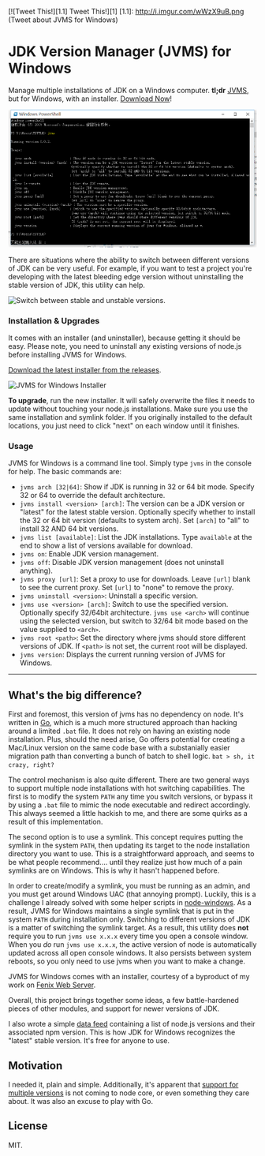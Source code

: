 [![Tweet This!][1.1] Tweet This!][1]
[1.1]: http://i.imgur.com/wWzX9uB.png (Tweet about JVMS for Windows)


# JDK Version Manager (JVMS) for Windows

Manage multiple installations of JDK on a Windows computer.
**tl;dr** [JVMS](https://github.com/ystyle/jvms), but for Windows, with an installer. [Download Now](https://github.com/ystyle/jvms/releases)!

![NVM for Windows](dist/images/installlatest.png)

There are situations where the ability to switch between different versions of JDK can be very
useful. For example, if you want to test a project you're developing with the latest
bleeding edge version without uninstalling the stable version of JDK, this utility can help.

![Switch between stable and unstable versions.](http://coreybutler.github.io/nvm-windows/images/use.jpg)

### Installation & Upgrades

It comes with an installer (and uninstaller), because getting it should be easy. Please note, you need to uninstall any existing versions of node.js before installing JVMS for Windows.

[Download the latest installer from the releases](https://github.com/ystyle/jvms/releases).

![JVMS for Windows Installer](http://coreybutler.github.io/nvm-windows/images/installer.jpg)

**To upgrade**, run the new installer. It will safely overwrite the files it needs to update without touching your node.js installations.
Make sure you use the same installation and symlink folder. If you originally installed to the default locations, you just need to click
"next" on each window until it finishes.

### Usage

JVMS for Windows is a command line tool. Simply type `jvms` in the console for help. The basic commands are:

- `jvms arch [32|64]`: Show if JDK is running in 32 or 64 bit mode. Specify 32 or 64 to override the default architecture.
- `jvms install <version> [arch]`: The version can be a JDK version or "latest" for the latest stable version. Optionally specify whether to install the 32 or 64 bit version (defaults to system arch). Set `[arch]` to "all" to install 32 AND 64 bit versions.
- `jvms list [available]`: List the JDK installations. Type `available` at the end to show a list of versions available for download.
- `jvms on`: Enable JDK version management.
- `jvms off`: Disable JDK version management (does not uninstall anything).
- `jvms proxy [url]`: Set a proxy to use for downloads. Leave `[url]` blank to see the current proxy. Set `[url]` to "none" to remove the proxy.
- `jvms uninstall <version>`: Uninstall a specific version.
- `jvms use <version> [arch]`: Switch to use the specified version. Optionally specify 32/64bit architecture. `jvms use <arch>` will continue using the selected version, but switch to 32/64 bit mode based on the value supplied to `<arch>`.
- `jvms root <path>`: Set the directory where jvms should store different versions of JDK. If `<path>` is not set, the current root will be displayed.
- `jvms version`: Displays the current running version of JVMS for Windows.

---

## What's the big difference?

First and foremost, this version of jvms has no dependency on node. It's written in [Go](http://golang.org/), which is a much more structured
approach than hacking around a limited `.bat` file. It does not rely on having an existing node installation. Plus, should the need arise, Go
offers potential for creating a Mac/Linux version on the same code base with a substanially easier migration path than converting a bunch of
batch to shell logic. `bat > sh, it crazy, right?`

The control mechanism is also quite different. There are two general ways to support multiple node installations with hot switching capabilities.
The first is to modify the system `PATH` any time you switch versions, or bypass it by using a `.bat` file to mimic the node executable and redirect
accordingly. This always seemed a little hackish to me, and there are some quirks as a result of this implementation.

The second option is to use a symlink. This concept requires putting the symlink in the system `PATH`, then updating its target to
the node installation directory you want to use. This is a straightforward approach, and seems to be what people recommend.... until they
realize just how much of a pain symlinks are on Windows. This is why it hasn't happened before.

In order to create/modify a symlink, you must be running as an admin, and you must get around Windows UAC (that annoying prompt). Luckily, this is
a challenge I already solved with some helper scripts in [node-windows](http://github.com/coreybutler/node-windows). As a result, JVMS for Windows
maintains a single symlink that is put in the system `PATH` during installation only. Switching to different versions of JDK is a matter of
switching the symlink target. As a result, this utility does **not** require you to run `jvms use x.x.x` every time you open a console window.
When you _do_ run `jvms use x.x.x`, the active version of node is automatically updated across all open console windows. It also persists
between system reboots, so you only need to use jvms when you want to make a change.

JVMS for Windows comes with an installer, courtesy of a byproduct of my work on [Fenix Web Server](http://fenixwebserver.com).

Overall, this project brings together some ideas, a few battle-hardened pieces of other modules, and support for newer versions of JDK.

I also wrote a simple [data feed](http://github.com/ystyle/jvms) containing a list of node.js versions and their associated npm version.
This is how JDK for Windows recognizes the "latest" stable version. It's free for anyone to use.

## Motivation

I needed it, plain and simple. Additionally, it's apparent that [support for multiple versions](https://github.com/joyent/node/issues/8075) is not
coming to node core, or even something they care about. It was also an excuse to play with Go.

## License

MIT.
